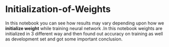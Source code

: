 # Initialization-of-Weights
In this notebook you can see how results may vary depending upon how we **initialize weight** while training neural network .In this notebook weights are initialized in 3 different way and then found out accuracy on training as well as development set and got some important conclusion.
